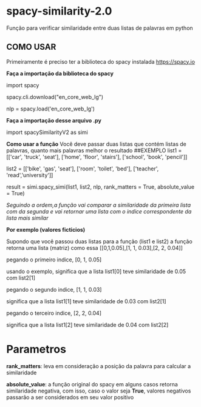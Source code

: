 # spacy-similarity-2.0
Função para verificar similaridade entre duas listas de palavras em python

## COMO USAR 
Primeiramente é preciso ter a biblioteca do spacy instalada https://spacy.io

**Faça a importação da biblioteca do spacy**

import spacy

spacy.cli.download("en_core_web_lg")

nlp = spacy.load('en_core_web_lg')

**Faça a importação desse arquivo .py**

import spacySimilarityV2 as simi

**Como usar a função**
Você deve passar duas listas que contém listas de palavras, quanto mais palavras melhor o resultado
##EXEMPLO
list1 = [['car', 'truck', 'seat'], ['home', 'floor', 'stairs'], ['school', 'book', 'pencil']]

list2 = [['bike', 'gas', 'seat'], ['room', 'toilet', 'bed'], ['teacher', 'read','university']]

result = simi.spacy_simi(list1, list2, nlp, rank_matters = True, absolute_value = True)

_Seguindo a ordem,a função vai comparar a similaridade da primeira lista com da segunda e vai retornar uma lista com o indice correspondente da lista mais similar_

**Por exemplo (valores ficticios)**

Supondo que você passou duas listas para a função (list1 e list2) a função retorna uma lista (matriz) como essa [[0,1,0.05],[1, 1, 0.03],[2, 2, 0.04]]

pegando o primeiro indice, [0, 1, 0.05]

usando o exemplo, significa que a lista list1[0] teve similaridade de 0.05 com list2[1]

pegando o segundo indice, [1, 1, 0.03]

significa que a lista list1[1] teve similaridade de 0.03 com list2[1]

pegando o terceiro indice, [2, 2, 0.04]

significa que a lista list1[2] teve similaridade de 0.04 com list2[2]

# Parametros

**rank_matters**: leva em consideração a posição da palavra para calcular a similaridade

**absolute_value**: a função original do spacy em alguns casos retorna similaridade negativa, com isso, caso o valor seja **True**, valores negativos passarão a ser considerados em seu valor positivo




  


